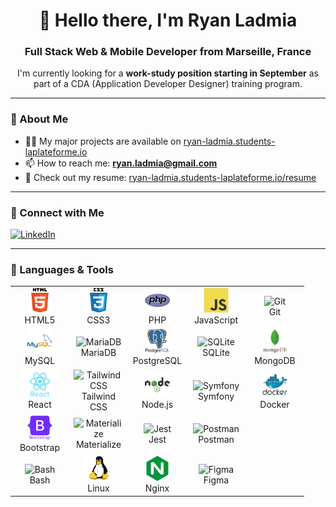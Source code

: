<h1 align="center">👋 Hello there, I'm Ryan Ladmia</h1>
<h3 align="center">Full Stack Web & Mobile Developer from Marseille, France</h3>
<p align="center">I'm currently looking for a <strong>work-study position starting in September</strong> as part of a CDA (Application Developer Designer) training program.</p>

---

### 🚀 About Me

- 👨‍💻 My major projects are available on [ryan-ladmia.students-laplateforme.io](https://ryan-ladmia.students-laplateforme.io)  
- 📫 How to reach me: **ryan.ladmia@gmail.com**  
- 📄 Check out my resume: [ryan-ladmia.students-laplateforme.io/resume](https://ryan-ladmia.students-laplateforme.io/resume)  

---

### 🤝 Connect with Me

<p align="left">
  <a href="https://linkedin.com/in/ryan-ladmia" target="_blank">
    <img src="https://raw.githubusercontent.com/rahuldkjain/github-profile-readme-generator/master/src/images/icons/Social/linked-in-alt.svg" alt="LinkedIn" height="30" width="40" />
  </a>
</p>

---

### 🧰 Languages & Tools

<p align="center">
  <table>
    <tr>
      <td align="center" width="80">
        <img src="https://raw.githubusercontent.com/devicons/devicon/master/icons/html5/html5-original-wordmark.svg" width="40" height="40" alt="HTML5"><br>HTML5
      </td>
      <td align="center" width="80">
        <img src="https://raw.githubusercontent.com/devicons/devicon/master/icons/css3/css3-original-wordmark.svg" width="40" height="40" alt="CSS3"><br>CSS3
      </td>
      <td align="center" width="80">
        <img src="https://raw.githubusercontent.com/devicons/devicon/master/icons/php/php-original.svg" width="40" height="40" alt="PHP"><br>PHP
      </td>
      <td align="center" width="80">
        <img src="https://raw.githubusercontent.com/devicons/devicon/master/icons/javascript/javascript-original.svg" width="40" height="40" alt="JavaScript"><br>JavaScript
      </td>
      <td align="center" width="80">
        <img src="https://www.vectorlogo.zone/logos/git-scm/git-scm-icon.svg" width="40" height="40" alt="Git"><br>Git
      </td
    </tr>
    <tr>
      <td align="center" width="80">
        <img src="https://raw.githubusercontent.com/devicons/devicon/master/icons/mysql/mysql-original-wordmark.svg" width="40" height="40" alt="MySQL"><br>MySQL
      </td>
      <td align="center" width="80">
        <img src="https://www.vectorlogo.zone/logos/mariadb/mariadb-icon.svg" width="40" height="40" alt="MariaDB"><br>MariaDB
      </td>
      <td align="center" width="80">
        <img src="https://raw.githubusercontent.com/devicons/devicon/master/icons/postgresql/postgresql-original-wordmark.svg" width="40" height="40" alt="PostgreSQL"><br>PostgreSQL
      </td>
      <td align="center" width="80">
        <img src="https://www.vectorlogo.zone/logos/sqlite/sqlite-icon.svg" width="40" height="40" alt="SQLite"><br>SQLite
      </td>
      <td align="center" width="80">
        <img src="https://raw.githubusercontent.com/devicons/devicon/master/icons/mongodb/mongodb-original-wordmark.svg" width="40" height="40" alt="MongoDB"><br>MongoDB
      </td>
    </tr>
    <tr>
      <td align="center" width="80">
        <img src="https://raw.githubusercontent.com/devicons/devicon/master/icons/react/react-original-wordmark.svg" width="40" height="40" alt="React"><br>React
      </td>
      <td align="center" width="80">
        <img src="https://www.vectorlogo.zone/logos/tailwindcss/tailwindcss-icon.svg" width="40" height="40" alt="Tailwind CSS"><br>Tailwind CSS
      </td>
      <td align="center" width="80">
        <img src="https://raw.githubusercontent.com/devicons/devicon/master/icons/nodejs/nodejs-original-wordmark.svg" width="40" height="40" alt="Node.js"><br>Node.js
      </td>
      <td align="center" width="80">
        <img src="https://symfony.com/logos/symfony_black_03.svg" width="40" height="40" alt="Symfony"><br>Symfony
      </td>
      <td align="center" width="80">
        <img src="https://raw.githubusercontent.com/devicons/devicon/master/icons/docker/docker-original-wordmark.svg" width="40" height="40" alt="Docker"><br>Docker
      </td>
    </tr>
    <tr>
      <td align="center" width="80">
        <img src="https://raw.githubusercontent.com/devicons/devicon/master/icons/bootstrap/bootstrap-plain-wordmark.svg" width="40" height="40" alt="Bootstrap"><br>Bootstrap
      </td>
      <td align="center" width="80">
        <img src="https://raw.githubusercontent.com/prplx/svg-logos/5585531d45d294869c4eaab4d7cf2e9c167710a9/svg/materialize.svg" width="40" height="40" alt="Materialize"<br>Materialize
      </td>
      <td align="center" width="80">
        <img src="https://www.vectorlogo.zone/logos/jestjsio/jestjsio-icon.svg" width="40" height="40" alt="Jest"><br>Jest
      </td>
      <td align="center" width="80">
        <img src="https://www.vectorlogo.zone/logos/getpostman/getpostman-icon.svg" width="40" height="40" alt="Postman"><br>Postman
      </td>
    </tr>
    <tr>
      <td align="center" width="80">
        <img src="https://www.vectorlogo.zone/logos/gnu_bash/gnu_bash-icon.svg" width="40" height="40" alt="Bash"><br>Bash
      </td>
      <td align="center" width="80">
        <img src="https://raw.githubusercontent.com/devicons/devicon/master/icons/linux/linux-original.svg" width="40" height="40" alt="Linux"><br>Linux
      </td>
      <td align="center" width="80">
        <img src="https://raw.githubusercontent.com/devicons/devicon/master/icons/nginx/nginx-original.svg" width="40" height="40" alt="Nginx"><br>Nginx
      </td>
      <td align="center" width="80">
        <img src="https://www.vectorlogo.zone/logos/figma/figma-icon.svg" width="40" height="40" alt="Figma"><br>Figma
      </td>
    </tr>
  </table>
</p>
